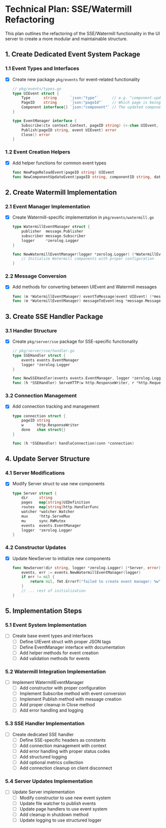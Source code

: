 # Technical Plan: SSE/Watermill Refactoring

This plan outlines the refactoring of the SSE/Watermill functionality in the UI server to create a more modular and maintainable structure.

## 1. Create Dedicated Event System Package
### 1.1 Event Types and Interfaces
- [x] Create new package `pkg/events` for event-related functionality
  ```go
  // pkg/events/types.go
  type UIEvent struct {
      Type      string      `json:"type"`      // e.g. "component-update", "page-reload"
      PageID    string      `json:"pageId"`    // Which page is being updated
      Component interface{} `json:"component"` // The updated component data
  }

  type EventManager interface {
      Subscribe(ctx context.Context, pageID string) (<-chan UIEvent, error)
      Publish(pageID string, event UIEvent) error
      Close() error
  }
  ```

### 1.2 Event Creation Helpers
- [x] Add helper functions for common event types
  ```go
  func NewPageReloadEvent(pageID string) UIEvent
  func NewComponentUpdateEvent(pageID string, componentID string, data interface{}) UIEvent
  ```

## 2. Create Watermill Implementation
### 2.1 Event Manager Implementation
- [x] Create Watermill-specific implementation in `pkg/events/watermill.go`
  ```go
  type WatermillEventManager struct {
      publisher  message.Publisher
      subscriber message.Subscriber
      logger     *zerolog.Logger
  }

  func NewWatermillEventManager(logger *zerolog.Logger) (*WatermillEventManager, error) {
      // Initialize Watermill components with proper configuration
  }
  ```

### 2.2 Message Conversion
- [x] Add methods for converting between UIEvent and Watermill messages
  ```go
  func (m *WatermillEventManager) eventToMessage(event UIEvent) (*message.Message, error)
  func (m *WatermillEventManager) messageToEvent(msg *message.Message) (UIEvent, error)
  ```

## 3. Create SSE Handler Package
### 3.1 Handler Structure
- [x] Create `pkg/server/sse` package for SSE-specific functionality
  ```go
  // pkg/server/sse/handler.go
  type SSEHandler struct {
      events events.EventManager
      logger *zerolog.Logger
  }

  func NewSSEHandler(events events.EventManager, logger *zerolog.Logger) *SSEHandler
  func (h *SSEHandler) ServeHTTP(w http.ResponseWriter, r *http.Request)
  ```

### 3.2 Connection Management
- [x] Add connection tracking and management
  ```go
  type connection struct {
      pageID string
      w      http.ResponseWriter
      done   chan struct{}
  }

  func (h *SSEHandler) handleConnection(conn *connection)
  ```

## 4. Update Server Structure
### 4.1 Server Modifications
- [x] Modify Server struct to use new components
  ```go
  type Server struct {
      dir     string
      pages   map[string]UIDefinition
      routes  map[string]http.HandlerFunc
      watcher *watcher.Watcher
      mux     *http.ServeMux
      mu      sync.RWMutex
      events  events.EventManager
      logger  *zerolog.Logger
  }
  ```

### 4.2 Constructor Updates
- [x] Update NewServer to initialize new components
  ```go
  func NewServer(dir string, logger *zerolog.Logger) (*Server, error) {
      events, err := events.NewWatermillEventManager(logger)
      if err != nil {
          return nil, fmt.Errorf("failed to create event manager: %w", err)
      }
      // ... rest of initialization
  }
  ```

## 5. Implementation Steps

### 5.1 Event System Implementation
- [ ] Create base event types and interfaces
  - [ ] Define UIEvent struct with proper JSON tags
  - [ ] Define EventManager interface with documentation
  - [ ] Add helper methods for event creation
  - [ ] Add validation methods for events

### 5.2 Watermill Integration Implementation
- [ ] Implement WatermillEventManager
  - [ ] Add constructor with proper configuration
  - [ ] Implement Subscribe method with event conversion
  - [ ] Implement Publish method with message creation
  - [ ] Add proper cleanup in Close method
  - [ ] Add error handling and logging

### 5.3 SSE Handler Implementation
- [ ] Create dedicated SSE handler
  - [ ] Define SSE-specific headers as constants
  - [ ] Add connection management with context
  - [ ] Add error handling with proper status codes
  - [ ] Add structured logging
  - [ ] Add optional metrics collection
  - [ ] Add connection cleanup on client disconnect

### 5.4 Server Updates Implementation
- [ ] Update Server implementation
  - [ ] Modify constructor to use new event system
  - [ ] Update file watcher to publish events
  - [ ] Update page handlers to use event system
  - [ ] Add cleanup in shutdown method
  - [ ] Update logging to use structured logger